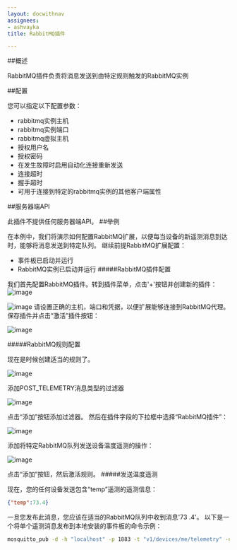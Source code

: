 ```yaml
---
layout: docwithnav
assignees:
- ashvayka
title: RabbitMQ插件

---
```

##概述

RabbitMQ插件负责将消息发送到由特定规则触发的RabbitMQ实例

##配置

您可以指定以下配置参数：

- rabbitmq实例主机
- rabbitmq实例端口
- rabbitmq虚拟主机
- 授权用户名
- 授权密码
- 在发生故障时启用自动化连接重新发送
- 连接超时
- 握手超时
- 可用于连接到特定的rabbitmq实例的其他客户端属性

##服务器端API

此插件不提供任何服务器端API。
##举例

在本例中，我们将演示如何配置RabbitMQ扩展，以便每当设备的新遥测消息到达时，能够将消息发送到特定队列。
继续前提RabbitMQ扩展配置：

- 事件板已启动并运行
- RabbitMQ实例已启动并运行
#####RabbitMQ插件配置

我们首先配置RabbitMQ插件。转到插件菜单，点击'+'按钮并创建新的插件：
![image](/images/rabbitmq/rabbitmq-plugin-config-1.png)

![image](/images/rabbitmq/rabbitmq-plugin-config-2.png)
请设置正确的主机，端口和凭据，以便扩展能够连接到RabbitMQ代理。
保存插件并点击“激活”插件按钮：

![image](/images/rabbitmq/rabbitmq-activate-plugin.png)

#####RabbitMQ规则配置

现在是时候创建适当的规则了。

![image](/images/rabbitmq/rabbitmq-rule-config.png)

添加POST_TELEMETRY消息类型的过滤器

![image](/images/rabbitmq/post-telemetry-filter.png)

点击“添加”按钮添加过滤器。
然后在插件字段的下拉框中选择“RabbitMQ插件”：

![image](/images/rabbitmq/rabbitmq-plugin-selection.png)

添加将特定RabbitMQ队列发送设备温度遥测的操作：

![image](/images/rabbitmq/rabbitmq-rule-action-config.png)

点击“添加”按钮，然后激活规则。
#####发送温度遥测

现在，您的任何设备发送包含“temp”遥测的遥测信息：

```json
{"temp":73.4}
```
一旦您发布此消息，您应该在适当的RabbitMQ队列中收到消息'73 .4'。
以下是一个将单个遥测消息发布到本地安装的事件板的命令示例：
```bash
mosquitto_pub -d -h "localhost" -p 1883 -t "v1/devices/me/telemetry" -u "$ACCESS_TOKEN" -m '{"temp":73.4}'
```

